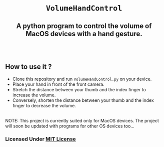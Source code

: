 <code><h1 align="center">VolumeHandControl</h1></code>

<h2 align = "center">A python program to control the volume of MacOS devices with a hand gesture.</h2>
<br></br>

## How to use it ?

* Clone this repository and run <code>VolumeHandControl.py</code> on your device.
* Place your hand in front of the front camera.
* Stretch the distance between your thumb and the index finger to increase the volume.
* Conversely, shorten the distance between your thumb and the index finger to decrease the volume.
  <br></br>

 NOTE: This project is currently suited only for MacOS devices. The project will soon be updated with programs for other OS devices too...

 ### Licensed Under [MIT License](https://github.com/im-lakshyaveerturna/VolumeHands/blob/main/LICENSE)








